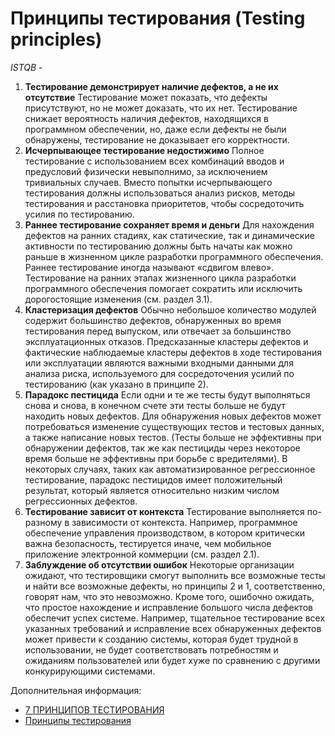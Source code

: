 # Принципы тестирования (Testing principles)

*ISTQB* - 
1. **Тестирование демонстрирует наличие дефектов, а не их отсутствие**
Тестирование может показать, что дефекты присутствуют, но не может доказать, что их нет. Тестирование снижает вероятность наличия дефектов, находящихся в программном обеспечении, но, даже если дефекты не были обнаружены, тестирование не доказывает его корректности.
2. **Исчерпывающее тестирование недостижимо**
Полное тестирование с использованием всех комбинаций вводов и предусловий физически невыполнимо, за исключением тривиальных случаев. Вместо попытки исчерпывающего тестирования должны использоваться анализ рисков, методы тестирования и расстановка приоритетов, чтобы сосредоточить усилия по тестированию.
3. **Раннее тестирование сохраняет время и деньги**
Для нахождения дефектов на ранних стадиях, как статические, так и динамические активности по тестированию должны быть начаты как можно раньше в жизненном цикле разработки программного обеспечения. Раннее тестирование иногда называют «сдвигом влево». Тестирование на ранних этапах жизненного цикла разработки программного обеспечения помогает сократить или исключить дорогостоящие изменения (см. раздел 3.1).
4. **Кластеризация дефектов**
Обычно небольшое количество модулей содержит большинство дефектов, обнаруженных во время тестирования перед выпуском, или отвечает за большинство эксплуатационных отказов. Предсказанные кластеры дефектов и фактические наблюдаемые кластеры дефектов в ходе тестирования или эксплуатации являются важными входными данными для анализа риска, используемого для сосредоточения усилий по тестированию (как указано в принципе 2).
5. **Парадокс пестицида**
Если одни и те же тесты будут выполняться снова и снова, в конечном счете эти тесты больше не будут находить новых дефектов. Для обнаружения новых дефектов может потребоваться изменение существующих тестов и тестовых данных, а также написание новых тестов. (Тесты больше не эффективны при обнаружении дефектов, так же как пестициды через некоторое время больше не эффективны при борьбе с вредителями). В некоторых случаях, таких как автоматизированное регрессионное тестирование, парадокс пестицидов имеет положительный результат, который является относительно низким числом регрессионных дефектов.
6. **Тестирование зависит от контекста**
Тестирование выполняется по-разному в зависимости от контекста. Например, программное обеспечение управления производством, в котором критически важна безопасность, тестируется иначе, чем мобильное приложение электронной коммерции (см. раздел 2.1).
7. **Заблуждение об отсутствии ошибок**
Некоторые организации ожидают, что тестировщики смогут выполнить все возможные тесты и найти все возможные дефекты, но принципы 2 и 1, соответственно, говорят нам, что это невозможно. Кроме того, ошибочно ожидать, что простое нахождение и исправление большого числа дефектов обеспечит успех системе. Например, тщательное тестирование всех указанных требований и исправление всех обнаруженных дефектов может привести к созданию системы, которая будет трудной в использовании, не будет соответствовать потребностям и ожиданиям пользователей или будет хуже по сравнению с другими конкурирующими системами.

Дополнительная информация:
- [7 ПРИНЦИПОВ ТЕСТИРОВАНИЯ](https://crashtest.by/7-principles-of-testing/)
- [Принципы тестирования](https://vladislaveremeev.gitbook.io/qa_bible/obshee/principy-testirovaniya)
